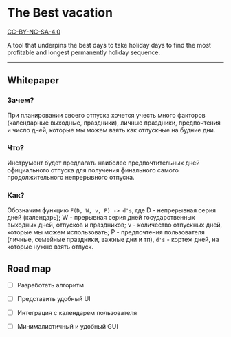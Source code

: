 # The Best vacation
[CC-BY-NC-SA-4.0](https://creativecommons.org/licenses/by-nc-sa/4.0/legalcode)

A tool that underpins the best days to take holiday days to find the most profitable and longest permanently holiday sequence.

------

## Whitepaper

### Зачем?
При планировании своего отпуска хочется учесть много факторов (календарные выходные, праздники), личные праздники, предпочтения и число дней, которые мы можем взять как отпускные на будние дни.

### Что?
Инструмент будет предлагать наиболее предпочтительных дней официального отпуска для получения финального самого продолжительного непрерывного отпуска.

### Как?

Обозначим функцию `F(D, W, v, P) -> d's`, где D - непрерывная серия дней (календарь); W - прерывная серия дней государственных выходных дней, отпусков и праздников; v - количество отпускных дней, которые мы можем использовать; P - предпочтения пользователя (личные, семейные праздники, важные дни и тп), `d's` - кортеж дней, на которые нужно взять отпуск.


## Road map

- [ ] Разработать алгоритм
- [ ] Представить удобный UI
- [ ] Интеграция с календарем пользователя
- [ ] Минималистичный и удобный GUI




 



